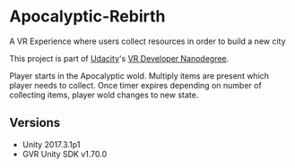 # Apocalyptic-Rebirth
A VR Experience where users collect resources in order to build a new city

This project is part of [Udacity](https://www.udacity.com "Udacity - Be in demand")'s [VR Developer Nanodegree](https://www.udacity.com/course/vr-developer-nanodegree--nd017).

Player starts in the Apocalyptic wold. 
Multiply items are present which player needs to collect. 
Once timer expires depending on number of collecting items, player wold changes to new state.

## Versions
- Unity 2017.3.1p1
- GVR Unity SDK v1.70.0
